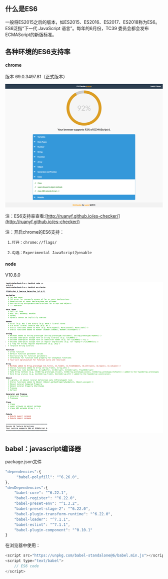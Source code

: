 ## 什么是ES6

一般将ES2015之后的版本，如ES2015、ES2016、ES2017、ES2018称为ES6。ES6泛指“下一代 JavaScript 语言”。每年的6月份，TC39 委员会都会发布ECMAScript的新版标准。

## 各种环境的ES6支持率

#### chrome

版本 69.0.3497.81（正式版本）

![](/assets/chrome-ES6-support.png)

注：ES6支持率查看:[http://ruanyf.github.io/es-checker/](http://ruanyf.github.io/es-checker/)

注：开启chrome的ES6支持：

```
 1.打开：chrome://flags/

 2.勾选：Experimental JavaScript为enable
```

#### node

V10.8.0

![](/assets/node-v10.8.0-support.png)

## babel：javascript编译器

package.json文件

```js
"dependencies":{
     "babel-polyfill": "^6.26.0",
},
"devDependencies":{
    "babel-core": "^6.22.1",
    "babel-register": "^6.22.0",
    "babel-preset-env": "^1.3.2",
    "babel-preset-stage-2": "^6.22.0",
    "babel-plugin-transform-runtime": "^6.22.0",
    "babel-loader": "^7.1.1",
    "babel-eslint": "^7.1.1",
    "babel-plugin-component": "^0.10.1"
}
```

在浏览器中使用：

```js
<script src="https://unpkg.com/babel-standalone@6/babel.min.js"></script>
<script type="text/babel">
    // ES6 code
</script>
```



